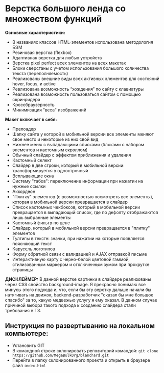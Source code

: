 # Верстка большого ленда со множеством функций

**Основные характеристики:**

- В названиях классов HTML-элементов использована методология БЭМ
- Резиновая верстка (flexbox)
- Адаптивная верстка для любых устройств
- Верстка pixel perfect всех элементов на всех макетах
- Блоки сверстаны с учетом использования большого количества текста (переполняемость)
- Реализованы внешние виды всех активных элементов для состояний hover, focus, и active
- Реализована возможность “хождения” по сайту с клавиатуры
- Реализована возможность пользоваться сайтом с помощью скринридера
- Кроссбраузерность
- Минимизация "веса" изображений


**Макет включает в себя:**

- Прелоадер
- Шапку сайта у которой в мобильной версии все элементы меняют свое место и некоторые из них свой вид
- Нижнее меню с выпадающими списками (блоками с набором элементов и кастомным скроллом)
- Обычный слайдер с эффектом приближения и удаления
- Кастомный селект
- Слайдер в две строки, который в мобильной версии трансформируется в однострочный
- Всплывающие окна
- Систему "табов": переключение информации при нажатии на нужные ссылки
- Аккордеон
- "Плитку" элементов (с возможностью посмотреть все элементы), которая в мобильной версии превращается в слайдер
- Список кастомных чекбоксов, который в мобильной версии превращается в выпадающий список, где по дефолту отображаются лишь выбранные элементы
- Кастомный фильтр по цене
- Слайдер, который в мобильной версии превращается в "плитку" элементов
- Тултипы в тексте: значки, при нажатии на которые появляется поясняющий текст
- Карусель логотипов
- Форму обратной связи с валидацией и AJAX отправкой письме
- Интерактивную карту с черно-белой цветовой гаммой, стилизованным маркером и отключенным зумом при прокрутке страницы


**ДИСКЛЕЙМЕР:** В данной верстке картинки в слайдере реализованы через CSS свойство background-image. Я прекрасно понимаю все минусы этого подхода и, что, если бы эту верстку дальше начали бы натягивать на движок, backend-разработчик "сказал бы мне большое спасибо" за то, какую медвежью услугу я ему оказал. В данном случае причиной выбора такого подхода к созданию слайдера стали требования в ТЗ.

## Инструкция по развертыванию на локальном компьютере:

- Установить GIT
- В командной строке склонировать репозиторий командой: `git clone https://github.com/MegaBulkOrg/blanchard.git`
- Перейти в папку склонированного проекта и открыть в браузере файл `index.html`
